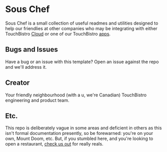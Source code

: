 
# Sous Chef

Sous Chef is a small collection of useful readmes and utilities designed to help our friendlies at other companies who may be integrating with either TouchBistro [Cloud](https://cloud.touchbistro.com/) or one of our TouchBistro [apps](https://itunes.apple.com/ca/developer/touchbistro-inc./id436784844).

## Bugs and Issues

Have a bug or an issue with this template? Open an issue against the repo and we'll address it.

## Creator

Your friendly neighbourhood (with a u, we're Canadian) TouchBistro engineering and product team.

## Etc.

This repo is deliberately vague in some areas and deficient in others as this isn't formal documentation presently, so be forewarned: you're on your own, Mount Doom, etc. But, if you stumbled here, and you're looking to open a restaurant, [check us out](http://www.touchbistro.com) for really reals.

